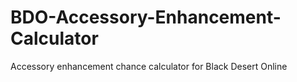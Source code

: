 # BDO-Accessory-Enhancement-Calculator
Accessory enhancement chance calculator for Black Desert Online
